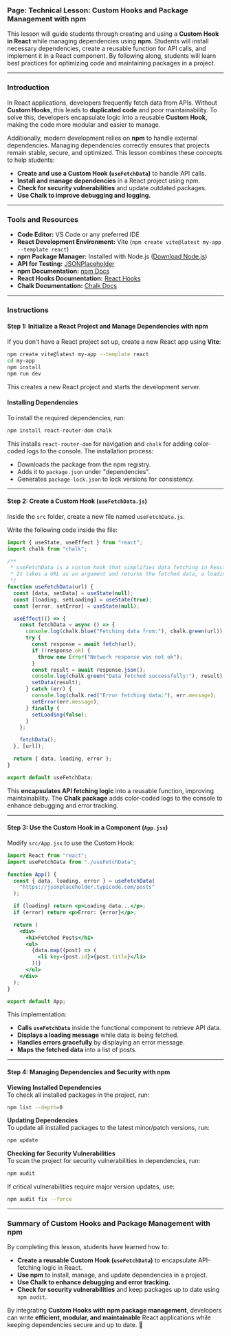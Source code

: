 ### **Page: Technical Lesson: Custom Hooks and Package Management with npm**

This lesson will guide students through creating and using a **Custom Hook in React** while managing dependencies using **npm**. Students will install necessary dependencies, create a reusable function for API calls, and implement it in a React component. By following along, students will learn best practices for optimizing code and maintaining packages in a project.

---

### **Introduction**
In React applications, developers frequently fetch data from APIs. Without **Custom Hooks**, this leads to **duplicated code** and poor maintainability. To solve this, developers encapsulate logic into a reusable **Custom Hook**, making the code more modular and easier to manage.

Additionally, modern development relies on **npm** to handle external dependencies. Managing dependencies correctly ensures that projects remain stable, secure, and optimized. This lesson combines these concepts to help students:
- **Create and use a Custom Hook (`useFetchData`)** to handle API calls.
- **Install and manage dependencies** in a React project using npm.
- **Check for security vulnerabilities** and update outdated packages.
- **Use Chalk to improve debugging and logging.**

---

### **Tools and Resources**
- **Code Editor:** VS Code or any preferred IDE  
- **React Development Environment:** Vite (`npm create vite@latest my-app --template react`)  
- **npm Package Manager:** Installed with Node.js ([Download Node.js](https://nodejs.org/))  
- **API for Testing:** [JSONPlaceholder](https://jsonplaceholder.typicode.com/)  
- **npm Documentation:** [npm Docs](https://docs.npmjs.com/)  
- **React Hooks Documentation:** [React Hooks](https://react.dev/reference/react)  
- **Chalk Documentation:** [Chalk Docs](https://www.npmjs.com/package/chalk)  

---

### **Instructions**  

#### **Step 1: Initialize a React Project and Manage Dependencies with npm**  
If you don’t have a React project set up, create a new React app using **Vite**:  

```sh
npm create vite@latest my-app --template react
cd my-app
npm install
npm run dev
```

This creates a new React project and starts the development server.  

#### **Installing Dependencies**  
To install the required dependencies, run:  

```sh
npm install react-router-dom chalk
```

This installs `react-router-dom` for navigation and `chalk` for adding color-coded logs to the console. The installation process:  
- Downloads the package from the npm registry.  
- Adds it to `package.json` under "dependencies".  
- Generates `package-lock.json` to lock versions for consistency.  

---

#### **Step 2: Create a Custom Hook (`useFetchData.js`)**  
Inside the `src` folder, create a new file named `useFetchData.js`.  

Write the following code inside the file:  

```jsx
import { useState, useEffect } from "react";
import chalk from "chalk";

/**
 * useFetchData is a custom hook that simplifies data fetching in React components.
 * It takes a URL as an argument and returns the fetched data, a loading state, and any errors encountered.
 */
function useFetchData(url) {
  const [data, setData] = useState(null);
  const [loading, setLoading] = useState(true);
  const [error, setError] = useState(null);

  useEffect(() => {
    const fetchData = async () => {
      console.log(chalk.blue("Fetching data from:"), chalk.green(url));
      try {
        const response = await fetch(url);
        if (!response.ok) {
          throw new Error("Network response was not ok");
        }
        const result = await response.json();
        console.log(chalk.green("Data fetched successfully:"), result);
        setData(result);
      } catch (err) {
        console.log(chalk.red("Error fetching data:"), err.message);
        setError(err.message);
      } finally {
        setLoading(false);
      }
    };

    fetchData();
  }, [url]);

  return { data, loading, error };
}

export default useFetchData;
```

This **encapsulates API fetching logic** into a reusable function, improving maintainability. The **Chalk package** adds color-coded logs to the console to enhance debugging and error tracking.  

---

#### **Step 3: Use the Custom Hook in a Component (`App.jsx`)**  
Modify `src/App.jsx` to use the Custom Hook:  

```jsx
import React from "react";
import useFetchData from "./useFetchData";

function App() {
  const { data, loading, error } = useFetchData(
    "https://jsonplaceholder.typicode.com/posts"
  );

  if (loading) return <p>Loading data...</p>;
  if (error) return <p>Error: {error}</p>;

  return (
    <div>
      <h1>Fetched Posts</h1>
      <ul>
        {data.map((post) => (
          <li key={post.id}>{post.title}</li>
        ))}
      </ul>
    </div>
  );
}

export default App;
```

This implementation:  
- **Calls `useFetchData`** inside the functional component to retrieve API data.  
- **Displays a loading message** while data is being fetched.  
- **Handles errors gracefully** by displaying an error message.  
- **Maps the fetched data** into a list of posts.  

---

#### **Step 4: Managing Dependencies and Security with npm**  

**Viewing Installed Dependencies**  
To check all installed packages in the project, run:  

```sh
npm list --depth=0
```

**Updating Dependencies**  
To update all installed packages to the latest minor/patch versions, run:  

```sh
npm update
```

**Checking for Security Vulnerabilities**  
To scan the project for security vulnerabilities in dependencies, run:  

```sh
npm audit
```

If critical vulnerabilities require major version updates, use:  

```sh
npm audit fix --force
```

---

### **Summary of Custom Hooks and Package Management with npm**  
By completing this lesson, students have learned how to:  
- **Create a reusable Custom Hook (`useFetchData`)** to encapsulate API-fetching logic in React.  
- **Use npm** to install, manage, and update dependencies in a project.  
- **Use Chalk to enhance debugging and error tracking.**  
- **Check for security vulnerabilities** and keep packages up to date using `npm audit`.  

By integrating **Custom Hooks with npm package management**, developers can write **efficient, modular, and maintainable** React applications while keeping dependencies secure and up to date. 🚀

